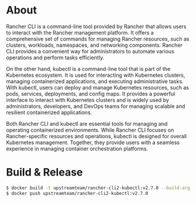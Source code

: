 # About

Rancher CLI is a command-line tool provided by Rancher that allows users to interact with the Rancher management platform. It offers a comprehensive set of commands for managing Rancher resources, such as clusters, workloads, namespaces, and networking components. Rancher CLI provides a convenient way for administrators to automate various operations and perform tasks efficiently.

On the other hand, kubectl is a command-line tool that is part of the Kubernetes ecosystem. It is used for interacting with Kubernetes clusters, managing containerized applications, and executing administrative tasks. With kubectl, users can deploy and manage Kubernetes resources, such as pods, services, deployments, and config maps. It provides a powerful interface to interact with Kubernetes clusters and is widely used by administrators, developers, and DevOps teams for managing scalable and resilient containerized applications.

Both Rancher CLI and kubectl are essential tools for managing and operating containerized environments. While Rancher CLI focuses on Rancher-specific resources and operations, kubectl is designed for overall Kubernetes management. Together, they provide users with a seamless experience in managing container orchestration platforms.

# Build & Release

```bash
$ docker build -t upstreamteam/rancher-cli2-kubectl:v2.7.0 --build-arg CLI_VERSION=v2.7.0 .
$ docker push upstreamteam/rancher-cli2-kubectl:v2.7.0
```
